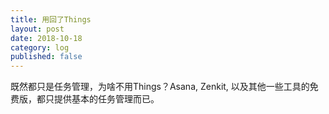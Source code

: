 ```yaml
---
title: 用回了Things
layout: post
date: 2018-10-18
category: log
published: false
---
```


既然都只是任务管理，为啥不用Things？Asana, Zenkit, 以及其他一些工具的免费版，都只提供基本的任务管理而已。